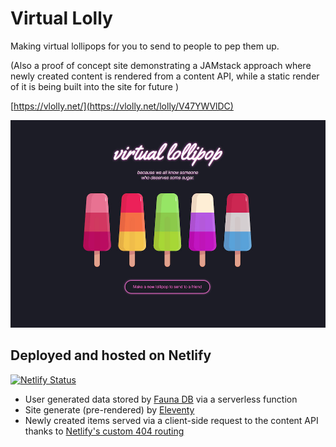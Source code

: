 # Virtual Lolly

Making virtual lollipops for you to send to people to pep them up.

(Also a proof of concept site demonstrating a JAMstack approach where newly created content is rendered from a content API, while a static render of it is being built into the site for future )

[https://vlolly.net/](https://vlolly.net/lolly/V47YWVlDC)

![](vlolly-screenshot.jpg)




## Deployed and hosted on Netlify

[![Netlify Status](https://api.netlify.com/api/v1/badges/ea24a6f2-024b-4d26-94c2-69d7ed96516d/deploy-status)](https://app.netlify.com/sites/vlolly/deploys)

- User generated data stored by [Fauna DB](https://www.fauna.com) via a serverless function
- Site generate (pre-rendered) by [Eleventy](https://11ty.io)
- Newly created items served via a client-side request to the content API thanks to [Netlify's custom 404 routing](https://www.netlify.com/docs/redirects/#custom-404)

